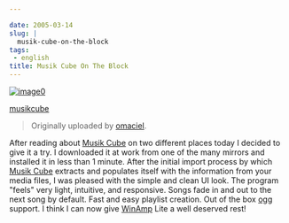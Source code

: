 ```yaml
---

date: 2005-03-14
slug: |
  musik-cube-on-the-block
tags:
 - english
title: Musik Cube On The Block
---
```


[![image0](http://photos7.flickr.com/6535141_1620a5c98e_m.jpg)](http://www.flickr.com/photos/25563799@N00/6535141/)

[musikcube](http://www.flickr.com/photos/25563799@N00/6535141/)

> Originally uploaded by
> [omaciel](http://www.flickr.com/people/25563799@N00/).

After reading about [Musik Cube](http://www.musikcube.com/) on two
different places today I decided to give it a try. I downloaded it at
work from one of the many mirrors and installed it in less than 1
minute. After the initial import process by which [Musik
Cube](http://www.musikcube.com/) extracts and populates itself with the
information from your media files, I was pleased with the simple and
clean UI look. The program "feels" very light, intuitive, and
responsive. Songs fade in and out to the next song by default. Fast and
easy playlist creation. Out of the box [ogg](http://www.vorbis.com/)
support. I think I can now give [WinAmp](http://www.winamp.com) Lite a
well deserved rest!
